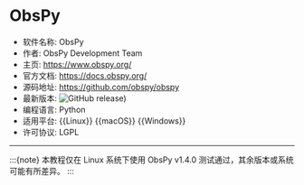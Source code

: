 # ObsPy

- 软件名称: ObsPy
- 作者: ObsPy Development Team
- 主页: <https://www.obspy.org/>
- 官方文档: <https://docs.obspy.org/>
- 源码地址: <https://github.com/obspy/obspy>
- 最新版本: ![GitHub release)](https://img.shields.io/github/v/release/obspy/obspy)
- 编程语言: Python
- 适用平台: {{Linux}} {{macOS}} {{Windows}}
- 许可协议: LGPL

---

:::{note}
本教程仅在 Linux 系统下使用 ObsPy v1.4.0 测试通过，其余版本或系统可能有所差异。
:::
